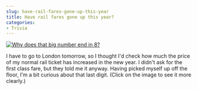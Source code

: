 ```yaml
---
slug: have-rail-fares-gone-up-this-year
title: Have rail fares gone up this year?
categories:
- Trivia
---
```


[![Why does that big number end in 8?](/assets/media/2011/02/firstclass1.png?maxWidth=200)](/assets/media/2011/02/firstclass1.png?maxWidth=800&maxHeight=600)  

I have to go to London tomorrow, so I thought I'd check how much the price of my normal rail ticket has increased in the new year. I didn't ask for the first class fare, but they told me it anyway. Having picked myself up off the floor, I'm a bit curious about that last digit. (Click on the image to see it more clearly.)
